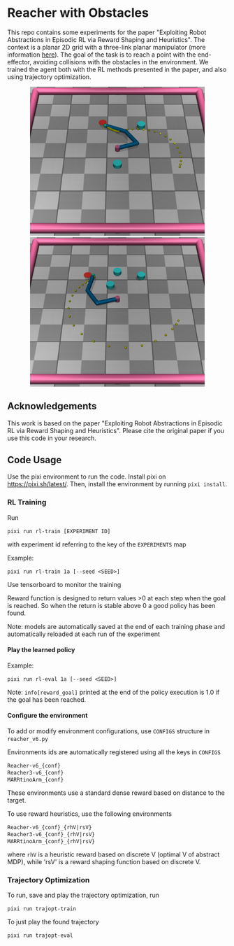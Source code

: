 # Reacher with Obstacles
This repo contains some experiments for the paper "Exploiting Robot
Abstractions in Episodic RL via Reward Shaping and Heuristics". The context
is a planar 2D grid with a three-link planar manipulator (more information
[here](https://gymnasium.farama.org/environments/mujoco/reacher/)). The
goal of the task is to reach a point with the end-effector, avoiding
collisions with the obstacles in the environment. We trained the agent both
with the RL methods presented in the paper, and also using trajectory
optimization.

<div align="center">
<img src="assets/env3.png" alt="env" width="400">
</div>

<div align="center">
<img src="assets/env4.png" alt="env" width="400">
</div>


## Acknowledgements

This work is based on the paper "Exploiting Robot Abstractions in Episodic RL via Reward Shaping and Heuristics". Please cite the original paper if you use this code in your research.

<!-- ## Citation -->

<!-- If you use this code, please cite: -->
<!-- 
```bibtex
@article{cipollone2025exploiting,
  title={Exploiting Robot Abstractions in Episodic RL via Reward Shaping and Heuristics},
  author={Cipollone, Roberto and Favorito, Marco and Maiorana, Flavio and De Giacomo, Giuseppe and Iocchi, Luca and Patrizi, Fabio},
  journal={Elsevier},
  year={2025}
}
``` -->

## Code Usage

Use the pixi environment to run the code. Install pixi on
https://pixi.sh/latest/. Then, install the environment by running `pixi
install`.

### RL Training

Run 
    
    pixi run rl-train [EXPERIMENT ID]
with experiment id referring to the key
of the `EXPERIMENTS` map

Example:

    pixi run rl-train 1a [--seed <SEED>]

Use tensorboard to monitor the training

Reward function is designed to return values >0 at each step when the goal is reached.
So when the return is stable above 0 a good policy has been found.

Note: models are automatically saved at the end of each training phase and automatically reloaded at each run of the experiment

#### Play the learned policy

Example:

    pixi run rl-eval 1a [--seed <SEED>]


Note: `info[reward_goal]` printed at the end of the policy execution is 1.0 if the goal has been reached.

#### Configure the environment

To add or modify environment configurations, use `CONFIGS` structure in `reacher_v6.py`

Environments ids are automatically registered using all the keys in `CONFIGS` 

    Reacher-v6_{conf}
    Reacher3-v6_{conf}
    MARRtinoArm_{conf}

These environments use a standard dense reward based on distance to the target.

To use reward heuristics, use the following environments 

    Reacher-v6_{conf}_{rhV|rsV}
    Reacher3-v6_{conf}_{rhV|rsV}
    MARRtinoArm_{conf}_{rhV|rsV}

where `rhV` is a heuristic reward based on discrete V (optimal V of abstract MDP),
while 'rsV' is a reward shaping function based on discrete V.


### Trajectory Optimization

To run, save and play the trajectory optimization, run

    pixi run trajopt-train

To just play the found trajectory

    pixi run trajopt-eval


